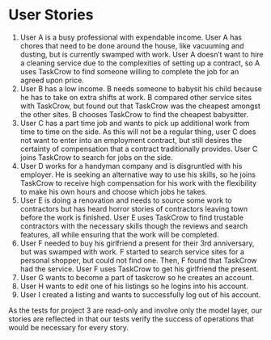 # User Stories

1. User A is a busy professional with expendable income. User A has chores that need to be done around the house, like vacuuming and dusting, but is currently swamped with work. User A doesn’t want to hire a cleaning service due to the complexities of setting up a contract, so A uses TaskCrow to find someone willing to complete the job for an agreed upon price.
2. User B has a low income. B needs someone to babysit his child because he has to take on extra shifts at work. B compared other service sites with TaskCrow, but found out that TaskCrow was the cheapest amongst the other sites. B chooses TaskCrow to find the cheapest babysitter.
3. User C has a part time job and wants to pick up additional work from time to time on the side. As this will not be a regular thing, user C does not want to enter into an employment contract, but still desires the certainty of compensation that a contract traditionally provides. User C joins TaskCrow to search for jobs on the side. 
4. User D works for a handyman company and is disgruntled with his employer. He is seeking an alternative way to use his skills, so he joins TaskCrow to receive high compensation for his work with the flexibility to make his own hours and choose which jobs he takes.
5. User E is doing a renovation and needs to source some work to contractors but has heard horror stories of contractors leaving town before the work is finished. User E uses TaskCrow to find trustable contractors with the necessary skills though the reviews and search features, all while ensuring that the work will be completed. 
6. User F needed to buy his girlfriend a present for their 3rd anniversary, but was swamped with work. F started to search service sites for a personal shopper, but could not find one. Then, F found that TaskCrow had the service. User F uses TaskCrow to get his girlfriend the present.
7. User G wants to become a part of taskcrow so he creates an account.
8. User H wants to edit one of his listings so he logins into his account.
9. User I created a listing and wants to successfully log out of his account. 

As the tests for project 3 are read-only and involve only the model layer, our stories are reflected in that our tests verify the success of operations that would be necessary for every story. 
